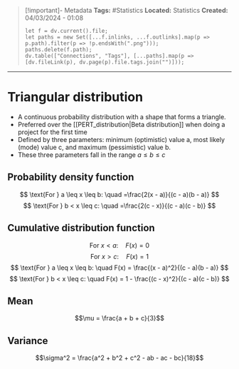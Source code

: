 > [!important]- Metadata
> **Tags:** #Statistics 
> **Located:** Statistics
> **Created:** 04/03/2024 - 01:08
> ```dataviewjs
> let f = dv.current().file;
> let paths = new Set([...f.inlinks, ...f.outlinks].map(p => p.path).filter(p => !p.endsWith(".png")));
> paths.delete(f.path);
> dv.table(["Connections", "Tags"], [...paths].map(p => [dv.fileLink(p), dv.page(p).file.tags.join("")]));
> ```

___
# Triangular distribution
- A continuous probability distribution with a shape that forms a triangle. 
- Preferred over the [[PERT_distribution|Beta distribution]] when doing a project for the first time
- Defined by three parameters: minimum (optimistic) value a, most likely (mode) value c, and  maximum (pessimistic) value b.
- These three parameters fall in the range $a\leq{b}\leq{c}$


## Probability density function




$$ \text{For } a \leq x \leq b: \quad  =\frac{2(x - a)}{(c - a)(b - a)} $$ $$ \text{For } b < x \leq c: \quad =\frac{2(c - x)}{(c - a)(c - b)} $$

## Cumulative distribution function
$$ \text{For } x < a: \quad F(x) = 0 $$ $$ \text{For } x > c: \quad F(x) = 1 $$ $$ \text{For } a \leq x \leq b: \quad F(x) = \frac{(x - a)^2}{(c - a)(b - a)} $$ $$ \text{For } b < x \leq c: \quad F(x) = 1 - \frac{(c - x)^2}{(c - a)(c - b)} $$

## Mean
$$\mu = \frac{a + b + c}{3}$$

## Variance
$$\sigma^2 = \frac{a^2 + b^2 + c^2 - ab - ac - bc}{18}$$

